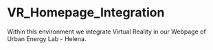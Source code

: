 # VR_Homepage_Integration

Within this environment we integrate Virtual Reality in our Webpage of Urban Energy Lab - Helena. 
